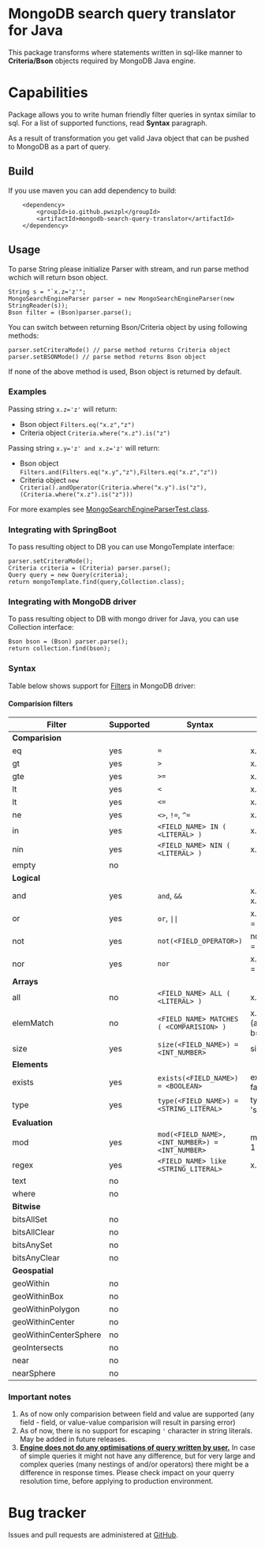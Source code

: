# MongoDB search query translator for Java
This package transforms where statements written in sql-like manner to **Criteria/Bson** objects required by MongoDB Java engine.

# Capabilities
Package allows you to write human friendly filter queries in syntax similar to sql. For a list of supported functions, read **Syntax** paragraph.

As a result of transformation you get valid Java object that can be pushed to MongoDB as a part of query.

## Build
If you use maven you can add dependency to build:

        <dependency>
            <groupId>io.github.pwszpl</groupId>
            <artifactId>mongodb-search-query-translator</artifactId>
        </dependency>

## Usage
To parse String please initialize Parser with stream, and run parse method wchich will return bson object.

    String s = "`x.z='z'";
    MongoSearchEngineParser parser = new MongoSearchEngineParser(new StringReader(s));
    Bson filter = (Bson)parser.parse();

You can switch between returning Bson/Criteria object by using following methods:
    
    parser.setCriteraMode() // parse method returns Criteria object
    parser.setBSONMode() // parse method returns Bson object

If none of the above method is used, Bson object is returned by default.

### Examples

Passing string `x.z='z'` will return:
* Bson object `Filters.eq("x.z","z")`
* Criteria object `Criteria.where("x.z").is("z")`

Passing string `x.y='z' and x.z='z'` will return:
* Bson object `Filters.and(Filters.eq("x.y","z"),Filters.eq("x.z","z"))`
* Criteria object `new Criteria().andOperator(Criteria.where("x.y").is("z"),(Criteria.where("x.z").is("z")))`

For more examples see [MongoSearchEngineParserTest.class](https://github.com/pwszpl/mongodb-search-query-translator/blob/main/src/test/java/mongo/parser/MongoSearchEngineParserTest.java).


### Integrating with SpringBoot
To pass resulting object to DB you can use MongoTemplate interface:

    parser.setCriteraMode();
    Criteria criteria = (Criteria) parser.parse();
    Query query = new Query(criteria);
    return mongoTemplate.find(query,Collection.class);

### Integrating with MongoDB driver
To pass resulting object to DB with mongo driver for Java, you can use Collection interface:

    Bson bson = (Bson) parser.parse();
    return collection.find(bson);

### Syntax
Table below shows support for [Filters](https://www.mongodb.com/docs/drivers/java/sync/v4.6/fundamentals/builders/filters/) in MongoDB driver:

#### Comparision filters
| Filter                | Supported | Syntax                                          | Example                   |
|-----------------------|-----------|-------------------------------------------------|---------------------------|
| **Comparision**       |           |                                                 |                           |
| eq                    | yes       | `=`                                             | x.y = 1                   |
| gt                    | yes       | `>`                                             | x.y > 1                   |
| gte                   | yes       | `>=`                                            | x.y >= 1                  |
| lt                    | yes       | `<`                                             | x.y < 1                   |
| lt                    | yes       | `<=`                                            | x.y <= 1                  |
| ne                    | yes       | `<>`, `!=`, `^=`                                | x.y <> 1                  |
| in                    | yes       | `<FIELD_NAME> IN ( <LITERAL> )`                 | x.y in ('x' 'y')          |
| nin                   | yes       | `<FIELD_NAME> NIN ( <LITERAL> )`                | x.y nin ('x' 'y')         |
| empty                 | no        |                                                 |                           |
| **Logical**           |           |                                                 |                           |
| and                   | yes       | `and`, `&&`                                     | x.y = 1 and x.z = 'abc'   |
| or                    | yes       | `or`, `\|\|`                                    | x.y = 1 or x.z = 'abc'    |
| not                   | yes       | `not(<FIELD_OPERATOR>)`                         | not(exists(x.y) = false)  |
| nor                   | yes       | `nor`                                           | x.y = 1 nor x.z = 'abc'   |
| **Arrays**            |           |                                                 |                           |
| all                   | no        | `<FIELD_NAME> ALL ( <LITERAL> )`                | x.y all (1 2 3)           |
| elemMatch             | no        | `<FIELD_NAME> MATCHES ( <COMPARISION> )`        | x.y matches (a=1 and b=2) |
| size                  | yes       | `size(<FIELD_NAME>) = <INT_NUMBER>`             | size(x.y) =6              |
| **Elements**          |           |                                                 |                           |
| exists                | yes       | `exists(<FIELD_NAME>) = <BOOLEAN>`              | exists(x.y) = false       |
| type                  | yes       | `type(<FIELD_NAME>) = <STRING_LITERAL>`         | type(x.y) = 'string'      |
| **Evaluation**        |           |                                                 |                           |
| mod                   | yes       | `mod(<FIELD_NAME>,<INT_NUMBER>) = <INT_NUMBER>` | mod(x.y,2) = 1            |
| regex                 | yes       | `<FIELD_NAME> like <STRING_LITERAL>`            | x.y like '.*abc'          |
| text                  | no        |                                                 |                           |
| where                 | no        |                                                 |                           |
| **Bitwise**           |           |                                                 |                           |
| bitsAllSet            | no        |                                                 |                           |
| bitsAllClear          | no        |                                                 |                           |
| bitsAnySet            | no        |                                                 |                           |
| bitsAnyClear          | no        |                                                 |                           |
| **Geospatial**        |           |                                                 |                           |
| geoWithin             | no        |                                                 |                           |
| geoWithinBox          | no        |                                                 |                           |
| geoWithinPolygon      | no        |                                                 |                           |
| geoWithinCenter       | no        |                                                 |                           |
| geoWithinCenterSphere | no        |                                                 |                           |
| geoIntersects         | no        |                                                 |                           |
| near                  | no        |                                                 |                           |
| nearSphere            | no        |                                                 |                           |

### Important notes
1. As of now only comparision between field and value are supported (any field - field, or value-value comparision will result in parsing error)
2. As of now, there is no support for escaping `'` character in string literals. May be added in future releases.
3. **<ins>Engine does not do any optimisations of query written by user.</ins>** In case of simple queries it might not have any difference, but for very large and complex queries (many nestings of and/or operators) there might be a difference in response times. 
Please check impact on your querry resolution time, before applying to production environment.

# Bug tracker
Issues and pull requests are administered at [GitHub](https://github.com/pwszpl/mongodb-search-query-translator).
